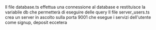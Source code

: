 Il file database.ts effettua una connessione al database e restituisce la variabile db che permetterà di eseguire delle query
Il file server_users.ts crea un server in ascolto sulla porta 9001 che esegue i servizi dell'utente come signup, deposit eccetera